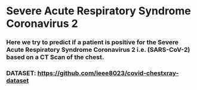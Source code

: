 # Severe Acute Respiratory Syndrome Coronavirus 2

### Here we try to predict if a patient is positive for the Severe Acute Respiratory Syndrome Coronavirus 2 i.e. (SARS-CoV-2) based on a CT Scan of the chest. 

### DATASET: https://github.com/ieee8023/covid-chestxray-dataset
